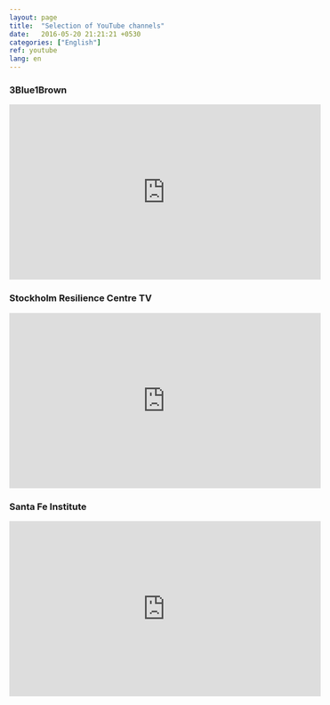 ```yaml
---
layout: page
title:  "Selection of YouTube channels"
date:   2016-05-20 21:21:21 +0530
categories: ["English"]
ref: youtube
lang: en
---
```


### 3Blue1Brown

<iframe width="560" height="315" src="https://www.youtube.com/embed/lG4VkPoG3ko" title="YouTube video player" frameborder="0" allow="accelerometer; autoplay; clipboard-write; encrypted-media; gyroscope; picture-in-picture" allowfullscreen></iframe>


### Stockholm Resilience Centre TV

<iframe width="560" height="315" src="https://www.youtube.com/embed/ByXM47Ri1Kc" title="YouTube video player" frameborder="0" allow="accelerometer; autoplay; clipboard-write; encrypted-media; gyroscope; picture-in-picture" allowfullscreen></iframe>

### Santa Fe Institute

<iframe width="560" height="315" src="https://www.youtube.com/embed/V5tUM5aLHPA" title="YouTube video player" frameborder="0" allow="accelerometer; autoplay; clipboard-write; encrypted-media; gyroscope; picture-in-picture" allowfullscreen></iframe>





<!-- Global site tag (gtag.js) - Google Analytics -->
<script async src="https://www.googletagmanager.com/gtag/js?id=G-VPTWJKGKTG"></script>
<script>
  window.dataLayer = window.dataLayer || [];
  function gtag(){dataLayer.push(arguments);}
  gtag('js', new Date());

  gtag('config', 'G-VPTWJKGKTG');
</script>
